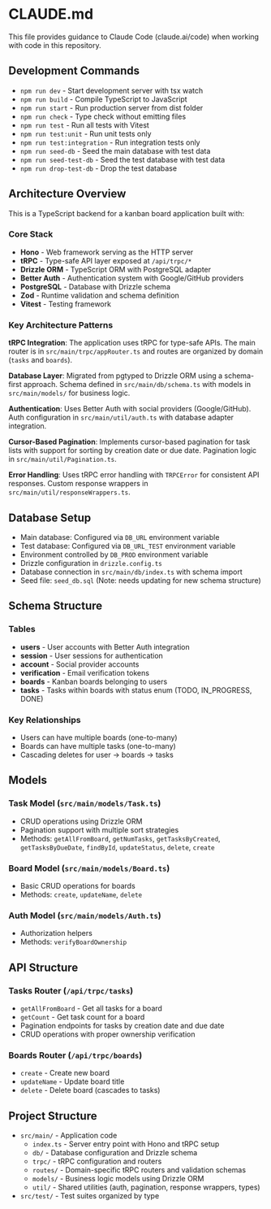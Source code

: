 # CLAUDE.md

This file provides guidance to Claude Code (claude.ai/code) when working with code in this repository.

## Development Commands

- `npm run dev` - Start development server with tsx watch
- `npm run build` - Compile TypeScript to JavaScript
- `npm run start` - Run production server from dist folder
- `npm run check` - Type check without emitting files
- `npm run test` - Run all tests with Vitest
- `npm run test:unit` - Run unit tests only
- `npm run test:integration` - Run integration tests only
- `npm run seed-db` - Seed the main database with test data
- `npm run seed-test-db` - Seed the test database with test data
- `npm run drop-test-db` - Drop the test database

## Architecture Overview

This is a TypeScript backend for a kanban board application built with:

### Core Stack

- **Hono** - Web framework serving as the HTTP server
- **tRPC** - Type-safe API layer exposed at `/api/trpc/*`
- **Drizzle ORM** - TypeScript ORM with PostgreSQL adapter
- **Better Auth** - Authentication system with Google/GitHub providers
- **PostgreSQL** - Database with Drizzle schema
- **Zod** - Runtime validation and schema definition
- **Vitest** - Testing framework

### Key Architecture Patterns

**tRPC Integration**: The application uses tRPC for type-safe APIs. The main router is in `src/main/trpc/appRouter.ts` and routes are organized by domain (`tasks` and `boards`).

**Database Layer**: Migrated from pgtyped to Drizzle ORM using a schema-first approach. Schema defined in `src/main/db/schema.ts` with models in `src/main/models/` for business logic.

**Authentication**: Uses Better Auth with social providers (Google/GitHub). Auth configuration in `src/main/util/auth.ts` with database adapter integration.

**Cursor-Based Pagination**: Implements cursor-based pagination for task lists with support for sorting by creation date or due date. Pagination logic in `src/main/util/Pagination.ts`.

**Error Handling**: Uses tRPC error handling with `TRPCError` for consistent API responses. Custom response wrappers in `src/main/util/responseWrappers.ts`.

## Database Setup

- Main database: Configured via `DB_URL` environment variable
- Test database: Configured via `DB_URL_TEST` environment variable
- Environment controlled by `DB_PROD` environment variable
- Drizzle configuration in `drizzle.config.ts`
- Database connection in `src/main/db/index.ts` with schema import
- Seed file: `seed_db.sql` (Note: needs updating for new schema structure)

## Schema Structure

### Tables

- **users** - User accounts with Better Auth integration
- **session** - User sessions for authentication
- **account** - Social provider accounts
- **verification** - Email verification tokens
- **boards** - Kanban boards belonging to users
- **tasks** - Tasks within boards with status enum (TODO, IN_PROGRESS, DONE)

### Key Relationships

- Users can have multiple boards (one-to-many)
- Boards can have multiple tasks (one-to-many)
- Cascading deletes for user -> boards -> tasks

## Models

### Task Model (`src/main/models/Task.ts`)

- CRUD operations using Drizzle ORM
- Pagination support with multiple sort strategies
- Methods: `getAllFromBoard`, `getNumTasks`, `getTasksByCreated`, `getTasksByDueDate`, `findById`, `updateStatus`, `delete`, `create`

### Board Model (`src/main/models/Board.ts`)

- Basic CRUD operations for boards
- Methods: `create`, `updateName`, `delete`

### Auth Model (`src/main/models/Auth.ts`)

- Authorization helpers
- Methods: `verifyBoardOwnership`

## API Structure

### Tasks Router (`/api/trpc/tasks`)

- `getAllFromBoard` - Get all tasks for a board
- `getCount` - Get task count for a board
- Pagination endpoints for tasks by creation date and due date
- CRUD operations with proper ownership verification

### Boards Router (`/api/trpc/boards`)

- `create` - Create new board
- `updateName` - Update board title
- `delete` - Delete board (cascades to tasks)

## Project Structure

- `src/main/` - Application code
  - `index.ts` - Server entry point with Hono and tRPC setup
  - `db/` - Database configuration and Drizzle schema
  - `trpc/` - tRPC configuration and routers
  - `routes/` - Domain-specific tRPC routers and validation schemas
  - `models/` - Business logic models using Drizzle ORM
  - `util/` - Shared utilities (auth, pagination, response wrappers, types)
- `src/test/` - Test suites organized by type
